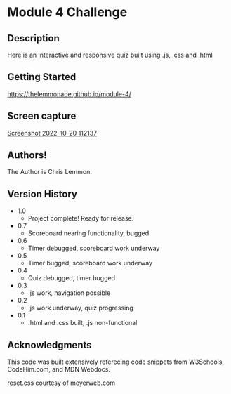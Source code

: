 # Module 4 Challenge

## Description

Here is an interactive and responsive quiz built using .js, .css and .html

## Getting Started

https://thelemmonade.github.io/module-4/

## Screen capture
[Screenshot 2022-10-20 112137](https://user-images.githubusercontent.com/112985017/197030379-ef8ec57d-b833-40ba-a509-373c9356bfa4.jpg)


## Authors!

The Author is Chris Lemmon.

## Version History
* 1.0
  * Project complete! Ready for release.
* 0.7
   * Scoreboard nearing functionality, bugged
* 0.6
   * Timer debugged, scoreboard work underway 
* 0.5
   * Timer bugged, scoreboard work underway
* 0.4
   * Quiz debugged, timer bugged
* 0.3
   * .js work, navigation possible
* 0.2
   * .js work underway, quiz progressing
* 0.1
   * .html and .css built, .js non-functional

## Acknowledgments

This code was built extensively referecing code snippets from W3Schools, CodeHim.com, and MDN Webdocs.

reset.css courtesy of meyerweb.com
